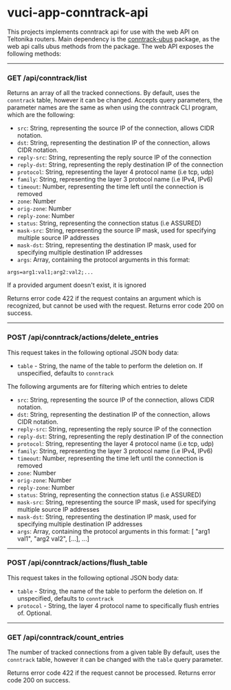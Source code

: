# vuci-app-conntrack-api
This projects implements conntrack api for use with the web API on Teltonika routers. Main dependency is the [conntrack-ubus](https://github.com/ajud123/conntrack-ubus) package, as the web api calls ubus methods from the package.
The web API exposes the following methods:

---
### GET /api/conntrack/list
Returns an array of all the tracked connections.
By default, uses the `conntrack` table, however it can be changed.
Accepts query parameters, the parameter names are the same as
when using the conntrack CLI program, which are the following:
* `src`: String, representing the source IP of the connection, allows CIDR notation.
* `dst`: String, representing the destination IP of the connection, allows CIDR notation.
* `reply-src`: String, representing the reply source IP of the connection
* `reply-dst`: String, representing the reply destination IP of the connection
* `protocol`: String, representing the layer 4 protocol name (i.e tcp, udp)
* `family`: String, representing the layer 3 protocol name (i.e IPv4, IPv6)
* `timeout`: Number, representing the time left until the connection is removed
* `zone`: Number
* `orig-zone`: Number
* `reply-zone`: Number
* `status`: String, representing the connection status (i.e ASSURED)
* `mask-src`: String, representing the source IP mask, used for specifying multiple source IP addresses
* `mask-dst`: String, representing the destination IP mask, used for specifying multiple destination IP addresses
* `args`: Array, containing the protocol arguments in this format:

`args=arg1:val1;arg2:val2;...`

If a provided argument doesn't exist, it is ignored

Returns error code 422 if the request contains an argument which is recognized,
but cannot be used with the request.
Returns error code 200 on success.

---
### POST /api/conntrack/actions/delete_entries
This request takes in the following optional JSON body data:
* `table` - String, the name of the table to perform the deletion on.
If unspecified, defaults to `conntrack`

The following arguments are for filtering which entries to delete
* `src`: String, representing the source IP of the connection, allows CIDR notation.
* `dst`: String, representing the destination IP of the connection, allows CIDR notation.
* `reply-src`: String, representing the reply source IP of the connection
* `reply-dst`: String, representing the reply destination IP of the connection
* `protocol`: String, representing the layer 4 protocol name (i.e tcp, udp)
* `family`: String, representing the layer 3 protocol name (i.e IPv4, IPv6)
* `timeout`: Number, representing the time left until the connection is removed
* `zone`: Number
* `orig-zone`: Number
* `reply-zone`: Number
* `status`: String, representing the connection status (i.e ASSURED)
* `mask-src`: String, representing the source IP mask, used for specifying multiple source IP addresses
* `mask-dst`: String, representing the destination IP mask, used for specifying multiple destination IP addresses
* `args`: Array, containing the protocol arguments in this format: [ "arg1 val1", "arg2 val2", [...], ...]

---
### POST /api/conntrack/actions/flush_table
This request takes in the following optional JSON body data:
* `table` - String, the name of the table to perform the deletion on.
If unspecified, defaults to `conntrack`
* `protocol` - String, the layer 4 protocol name to specifically flush entries of. Optional.

---
### GET /api/conntrack/count_entries
The number of tracked connections from a given table
By default, uses the `conntrack` table, however it can be changed
with the `table` query parameter.

Returns error code 422 if the request cannot be processed.
Returns error code 200 on success.

